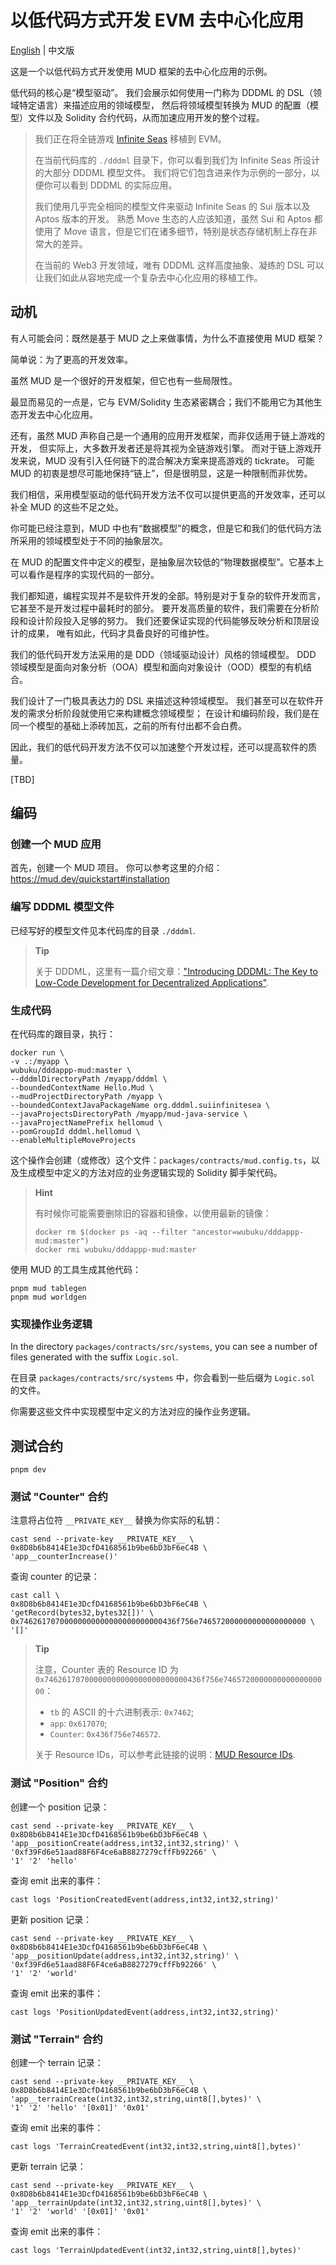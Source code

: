 # 以低代码方式开发 EVM 去中心化应用

[English](./README.md) | 中文版

这是一个以低代码方式开发使用 MUD 框架的去中心化应用的示例。

低代码的核心是“模型驱动”。
我们会展示如何使用一门称为 DDDML 的 DSL（领域特定语言）来描述应用的领域模型，
然后将领域模型转换为 MUD 的配置（模型）文件以及 Solidity 合约代码，从而加速应用开发的整个过程。

> 我们正在将全链游戏 [Infinite Seas](http://infiniteseas.io) 移植到 EVM。
> 
> 在当前代码库的 `./dddml` 目录下，你可以看到我们为 Infinite Seas 所设计的大部分 DDDML 模型文件。
> 我们将它们包含进来作为示例的一部分，以便你可以看到 DDDML 的实际应用。
> 
> 我们使用几乎完全相同的模型文件来驱动 Infinite Seas 的 Sui 版本以及 Aptos 版本的开发。
> 熟悉 Move 生态的人应该知道，虽然 Sui 和 Aptos 都使用了 Move 语言，但是它们在诸多细节，特别是状态存储机制上存在非常大的差异。
> 
> 在当前的 Web3 开发领域，唯有 DDDML 这样高度抽象、凝练的 DSL 可以让我们如此从容地完成一个复杂去中心化应用的移植工作。


## 动机

有人可能会问：既然是基于 MUD 之上来做事情，为什么不直接使用 MUD 框架？

简单说：为了更高的开发效率。

虽然 MUD 是一个很好的开发框架，但它也有一些局限性。

最显而易见的一点是，它与 EVM/Solidity 生态紧密耦合；我们不能用它为其他生态开发去中心化应用。

还有，虽然 MUD 声称自己是一个通用的应用开发框架，而非仅适用于链上游戏的开发，
但实际上，大多数开发者还是将其视为全链游戏引擎。
而对于链上游戏开发来说，MUD 没有引入任何链下的混合解决方案来提高游戏的 tickrate。
可能 MUD 的初衷是想尽可能地保持“链上”，但是很明显，这是一种限制而非优势。

我们相信，采用模型驱动的低代码开发方法不仅可以提供更高的开发效率，还可以补全 MUD 的这些不足之处。

你可能已经注意到，MUD 中也有“数据模型”的概念，但是它和我们的低代码方法所采用的领域模型处于不同的抽象层次。

在 MUD 的配置文件中定义的模型，是抽象层次较低的“物理数据模型”。它基本上可以看作是程序的实现代码的一部分。

我们都知道，编程实现并不是软件开发的全部。特别是对于复杂的软件开发而言，它甚至不是开发过程中最耗时的部分。
要开发高质量的软件，我们需要在分析阶段和设计阶段投入足够的努力。
我们还要保证实现的代码能够反映分析和顶层设计的成果，
唯有如此，代码才具备良好的可维护性。

我们的低代码开发方法采用的是 DDD（领域驱动设计）风格的领域模型。
DDD 领域模型是面向对象分析（OOA）模型和面向对象设计（OOD）模型的有机结合。

我们设计了一门极具表达力的 DSL 来描述这种领域模型。
我们甚至可以在软件开发的需求分析阶段就使用它来构建概念领域模型；
在设计和编码阶段，我们是在同一个模型的基础上添砖加瓦，之前的所有付出都不会白费。

因此，我们的低代码开发方法不仅可以加速整个开发过程，还可以提高软件的质量。


[TBD]


## 编码

### 创建一个 MUD 应用

首先，创建一个 MUD 项目。
你可以参考这里的介绍：https://mud.dev/quickstart#installation


### 编写 DDDML 模型文件

已经写好的模型文件见本代码库的目录 `./dddml`.

> **Tip**
>
> 关于 DDDML，这里有一篇介绍文章：["Introducing DDDML: The Key to Low-Code Development for Decentralized Applications"](https://github.com/wubuku/Dapp-LCDP-Demo/blob/main/IntroducingDDDML.md).


### 生成代码

在代码库的跟目录，执行：

```shell
docker run \
-v .:/myapp \
wubuku/dddappp-mud:master \
--dddmlDirectoryPath /myapp/dddml \
--boundedContextName Hello.Mud \
--mudProjectDirectoryPath /myapp \
--boundedContextJavaPackageName org.dddml.suiinfinitesea \
--javaProjectsDirectoryPath /myapp/mud-java-service \
--javaProjectNamePrefix hellomud \
--pomGroupId dddml.hellomud \
--enableMultipleMoveProjects
```

这个操作会创建（或修改）这个文件：`packages/contracts/mud.config.ts`，以及生成模型中定义的方法对应的业务逻辑实现的 Solidity 脚手架代码。

> **Hint**
>
> 有时候你可能需要删除旧的容器和镜像，以使用最新的镜像：
>
> ```shell
> docker rm $(docker ps -aq --filter "ancestor=wubuku/dddappp-mud:master")
> docker rmi wubuku/dddappp-mud:master
> ```


使用 MUD 的工具生成其他代码：

```shell
pnpm mud tablegen
pnpm mud worldgen
```


### 实现操作业务逻辑

In the directory `packages/contracts/src/systems`, you can see a number of files generated with the suffix `Logic.sol`.

在目录 `packages/contracts/src/systems` 中，你会看到一些后缀为 `Logic.sol` 的文件。

你需要这些文件中实现模型中定义的方法对应的操作业务逻辑。

## 测试合约

```shell
pnpm dev
```

### 测试 "Counter" 合约

注意将占位符 `__PRIVATE_KEY__` 替换为你实际的私钥：

```shell
cast send --private-key __PRIVATE_KEY__ \
0x8D8b6b8414E1e3DcfD4168561b9be6bD3bF6eC4B \
'app__counterIncrease()'
```

查询 counter 的记录：

```shell
cast call \
0x8D8b6b8414E1e3DcfD4168561b9be6bD3bF6eC4B \
'getRecord(bytes32,bytes32[])' \
0x74626170700000000000000000000000436f756e746572000000000000000000 \
'[]'
```

> **Tip**
>
> 注意，Counter 表的 Resource ID 为 `0x74626170700000000000000000000000436f756e746572000000000000000000`：
> 
> * `tb` 的 ASCII 的十六进制表示: `0x7462`;
> * `app`: `0x617070`;
> * `Counter`: `0x436f756e746572`.
> 
> 关于 Resource IDs，可以参考此链接的说明：[MUD Resource IDs](https://mud.dev/world/resource-ids).


### 测试 "Position" 合约

创建一个 position 记录：

```shell
cast send --private-key __PRIVATE_KEY__ \
0x8D8b6b8414E1e3DcfD4168561b9be6bD3bF6eC4B \
'app__positionCreate(address,int32,int32,string)' \
'0xf39Fd6e51aad88F6F4ce6aB8827279cffFb92266' \
'1' '2' 'hello'
```

查询 emit 出来的事件：

```shell
cast logs 'PositionCreatedEvent(address,int32,int32,string)'
```

更新 position 记录：

```shell
cast send --private-key __PRIVATE_KEY__ \
0x8D8b6b8414E1e3DcfD4168561b9be6bD3bF6eC4B \
'app__positionUpdate(address,int32,int32,string)' \
'0xf39Fd6e51aad88F6F4ce6aB8827279cffFb92266' \
'1' '2' 'world'
```

查询 emit 出来的事件：

```shell
cast logs 'PositionUpdatedEvent(address,int32,int32,string)'
```

### 测试 "Terrain" 合约

创建一个 terrain 记录：

```shell
cast send --private-key __PRIVATE_KEY__ \
0x8D8b6b8414E1e3DcfD4168561b9be6bD3bF6eC4B \
'app__terrainCreate(int32,int32,string,uint8[],bytes)' \
'1' '2' 'hello' '[0x01]' '0x01'
```

查询 emit 出来的事件：

```shell
cast logs 'TerrainCreatedEvent(int32,int32,string,uint8[],bytes)'
```

更新 terrain 记录：

```shell
cast send --private-key __PRIVATE_KEY__ \
0x8D8b6b8414E1e3DcfD4168561b9be6bD3bF6eC4B \
'app__terrainUpdate(int32,int32,string,uint8[],bytes)' \
'1' '2' 'world' '[0x01]' '0x01'
```

查询 emit 出来的事件：

```shell
cast logs 'TerrainUpdatedEvent(int32,int32,string,uint8[],bytes)'
```
